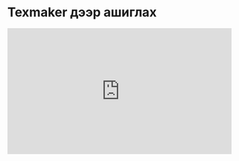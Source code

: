 # Texmaker дээр ашиглах <a name="texmaker"></a>

<div style="position: relative; width: 100%; padding-bottom: 56.25%;">
   <iframe src="https://www.youtube.com/embed/CuQmwvnIDG8" frameborder="0" allow="accelerometer; autoplay; clipboard-write; encrypted-media; gyroscope; picture-in-picture" allowfullscreen style="position: absolute; top: 0; left: 0; height: 100%; width: 100%;"></iframe>
</div>
